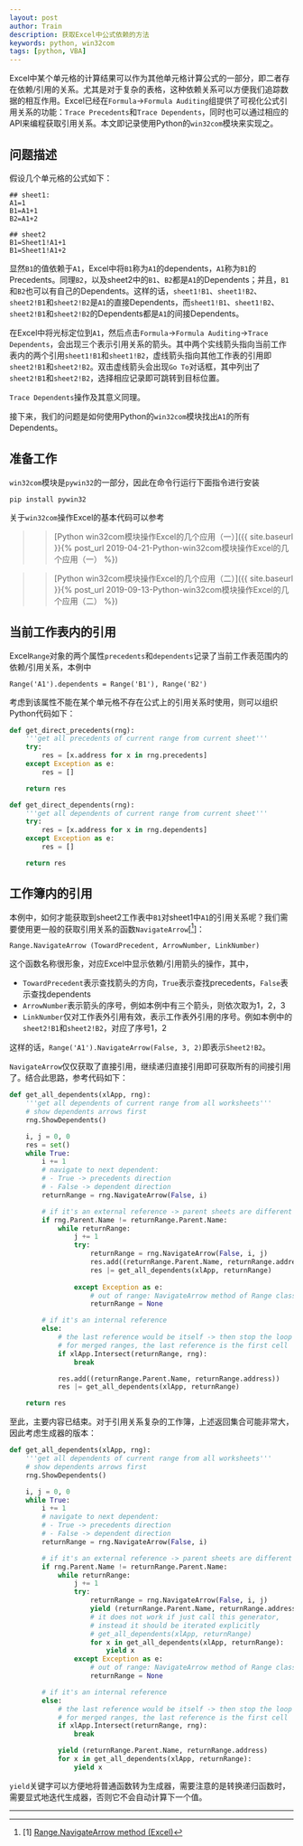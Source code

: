 ```yaml
---
layout: post
author: Train
description: 获取Excel中公式依赖的方法
keywords: python, win32com
tags: [python, VBA]
---
```


Excel中某个单元格的计算结果可以作为其他单元格计算公式的一部分，即二者存在依赖/引用的关系。尤其是对于复杂的表格，这种依赖关系可以方便我们追踪数据的相互作用。Excel已经在`Formula`->`Formula Auditing`组提供了可视化公式引用关系的功能：`Trace Precedents`和`Trace Dependents`，同时也可以通过相应的API来编程获取引用关系。本文即记录使用Python的`win32com`模块来实现之。

## 问题描述

假设几个单元格的公式如下：

```
## sheet1:
A1=1
B1=A1+1
B2=A1+2

## sheet2
B1=Sheet1!A1+1
B1=Sheet1!A1+2
```

显然`B1`的值依赖于`A1`，Excel中将`B1`称为`A1`的dependents，`A1`称为`B1`的Precedents。同理`B2`，以及sheet2中的`B1`、`B2`都是`A1`的Dependents；并且，`B1`和`B2`也可以有自己的Dependents。这样的话，`sheet1!B1`、`sheet1!B2`、`sheet2!B1`和`sheet2!B2`是`A1`的直接Dependents，而`sheet1!B1`、`sheet1!B2`、`sheet2!B1`和`sheet2!B2`的Dependents都是`A1`的间接Dependents。

在Excel中将光标定位到`A1`，然后点击`Formula`->`Formula Auditing`->`Trace Dependents`，会出现三个表示引用关系的箭头。其中两个实线箭头指向当前工作表内的两个引用`sheet1!B1`和`sheet1!B2`，虚线箭头指向其他工作表的引用即`sheet2!B1`和`sheet2!B2`。双击虚线箭头会出现`Go To`对话框，其中列出了`sheet2!B1`和`sheet2!B2`，选择相应记录即可跳转到目标位置。

`Trace Dependents`操作及其意义同理。

接下来，我们的问题是如何使用Python的`win32com`模块找出`A1`的所有Dependents。

## 准备工作

`win32com`模块是`pywin32`的一部分，因此在命令行运行下面指令进行安装

```
pip install pywin32
```

关于`win32com`操作Excel的基本代码可以参考

>> [Python win32com模块操作Excel的几个应用（一）]({{ site.baseurl }}{% post_url 2019-04-21-Python-win32com模块操作Excel的几个应用（一） %})

>> [Python win32com模块操作Excel的几个应用（二）]({{ site.baseurl }}{% post_url 2019-09-13-Python-win32com模块操作Excel的几个应用（二） %})


## 当前工作表内的引用

Excel`Range`对象的两个属性`precedents`和`dependents`记录了当前工作表范围内的依赖/引用关系，本例中

```
Range('A1').dependents = Range('B1'), Range('B2')
```

考虑到该属性不能在某个单元格不存在公式上的引用关系时使用，则可以组织Python代码如下：

```python
def get_direct_precedents(rng):
    '''get all precedents of current range from current sheet'''
    try:
        res = [x.address for x in rng.precedents]
    except Exception as e:
        res = []

    return res

def get_direct_dependents(rng):
    '''get all dependents of current range from current sheet'''
    try:
        res = [x.address for x in rng.dependents]
    except Exception as e:
        res = []

    return res
```


## 工作簿内的引用

本例中，如何才能获取到sheet2工作表中`B1`对sheet1中`A1`的引用关系呢？我们需要使用更一般的获取引用关系的函数`NavigateArrow`[[^1]]：

```
Range.NavigateArrow (TowardPrecedent, ArrowNumber, LinkNumber)
```

这个函数名称很形象，对应Excel中显示依赖/引用箭头的操作，其中，

- `TowardPrecedent`表示查找箭头的方向，`True`表示查找precedents，`False`表示查找dependents
- `ArrowNumber`表示箭头的序号，例如本例中有三个箭头，则依次取为1，2，3
- `LinkNumber`仅对工作表外引用有效，表示工作表外引用的序号。例如本例中的`sheet2!B1`和`sheet2!B2`，对应了序号1，2

这样的话，`Range('A1').NavigateArrow(False, 3, 2)`即表示`Sheet2!B2`。

`NavigateArrow`仅仅获取了直接引用，继续递归直接引用即可获取所有的间接引用了。结合此思路，参考代码如下：

```python
def get_all_dependents(xlApp, rng):
    '''get all dependents of current range from all worksheets'''
    # show dependents arrows first
    rng.ShowDependents()

    i, j = 0, 0
    res = set()
    while True:
        i += 1
        # navigate to next dependent:
        # - True -> precedents direction
        # - False -> dependent direction
        returnRange = rng.NavigateArrow(False, i)

        # if it's an external reference -> parent sheets are different
        if rng.Parent.Name != returnRange.Parent.Name:
            while returnRange:
                j += 1
                try:
                    returnRange = rng.NavigateArrow(False, i, j)
                    res.add((returnRange.Parent.Name, returnRange.address))
                    res |= get_all_dependents(xlApp, returnRange)
    
                except Exception as e:
                    # out of range: NavigateArrow method of Range class failed
                    returnRange = None   

        # if it's an internal reference
        else:
            # the last reference would be itself -> then stop the loop
            # for merged ranges, the last reference is the first cell
            if xlApp.Intersect(returnRange, rng):
                break

            res.add((returnRange.Parent.Name, returnRange.address))
            res |= get_all_dependents(xlApp, returnRange)

    return res
```

至此，主要内容已结束。对于引用关系复杂的工作簿，上述返回集合可能非常大，因此考虑生成器的版本：

```python
def get_all_dependents(xlApp, rng):
    '''get all dependents of current range from all worksheets'''
    # show dependents arrows first
    rng.ShowDependents()

    i, j = 0, 0
    while True:
        i += 1
        # navigate to next dependent:
        # - True -> precedents direction
        # - False -> dependent direction
        returnRange = rng.NavigateArrow(False, i)

        # if it's an external reference -> parent sheets are different
        if rng.Parent.Name != returnRange.Parent.Name:
            while returnRange:
                j += 1
                try:
                    returnRange = rng.NavigateArrow(False, i, j)
                    yield (returnRange.Parent.Name, returnRange.address)
                    # it does not work if just call this generator, 
                    # instead it should be iterated explicitly
                    # get_all_dependents(xlApp, returnRange)
                    for x in get_all_dependents(xlApp, returnRange):
                        yield x
                except Exception as e:
                    # out of range: NavigateArrow method of Range class failed
                    returnRange = None   

        # if it's an internal reference
        else:
            # the last reference would be itself -> then stop the loop
            # for merged ranges, the last reference is the first cell
            if xlApp.Intersect(returnRange, rng):
                break

            yield (returnRange.Parent.Name, returnRange.address)
            for x in get_all_dependents(xlApp, returnRange):
                yield x
```

`yield`关键字可以方便地将普通函数转为生成器，需要注意的是转换递归函数时，需要显式地迭代生成器，否则它不会自动计算下一个值。

---

[^1]: [1] [Range.NavigateArrow method (Excel)](https://docs.microsoft.com/en-us/office/vba/api/Excel.Range.NavigateArrow)